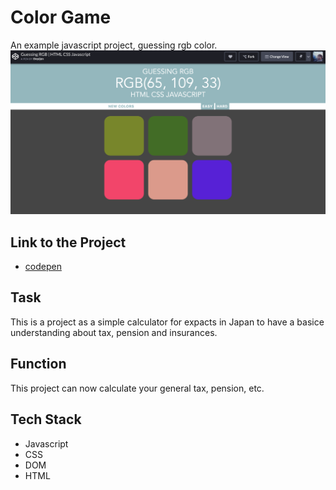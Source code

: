 # Color Game
An example javascript project, guessing rgb color.
![Project Image](doc/colorGame.png)

## Link to the Project
* [codepen](https://codepen.io/theyij/pen/OJJVgzm) 

## Task
This is a project as a simple calculator for expacts in Japan to have a basice understanding about tax, pension and insurances.

## Function
This project can now calculate your general tax, pension, etc.

## Tech Stack
* Javascript
* CSS
* DOM
* HTML
